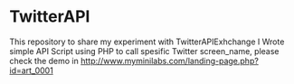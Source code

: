 # TwitterAPI
This repository to share my experiment with TwitterAPIExhchange
I Wrote simple API Script using PHP to call spesific Twitter screen_name, please check the demo in http://www.myminilabs.com/landing-page.php?id=art_0001
